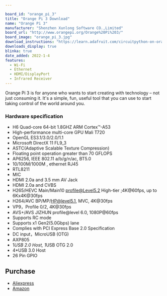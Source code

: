 ```yaml
---

board_id: "orange_pi_3"
title: "Orange Pi 3 Download"
name: "Orange Pi 3"
manufacturer: "Shenzhen Xunlong Software CO.,Limited"
board_url: "http://www.orangepi.org/Orange%20Pi%203/"
board_image: "orange_pi_3.jpg"
download_instructions: "https://learn.adafruit.com/circuitpython-on-orangepi-linux/circuitpython-orangepi"
downloads_display: true
blinka: true
date_added: 2022-1-4
features:
  - Wi-Fi
  - Ethernet
  - HDMI/DisplayPort
  - Infrared Receiver
---
```


Orange Pi 3 is for anyone who wants to start creating with technology – not just consuming it. It's a simple, fun, useful tool that you can use to start taking control of the world around you.

### Hardware specification
- H6 Quad-core 64-bit 1.8GHZ ARM Cortex™-A53
- High-performance multi-core GPU Mali T720
- OpenGL ES3.1/3.0/2.0/1.1
- Microsoft DirectX 11 FL9_3
- ASTC(Adaptive Scalable Texture Compression)
- Floating point operation greater than 70 GFLOPS
- AP6256, IEEE 802.11 a/b/g/n/ac, BT5.0
- 10/100M/1000M , ethernet RJ45
- RTL8211
- MIC
- HDMI 2.0a and 3.5 mm AV Jack
- HDMI 2.0a and CVBS
- H265/HEVC Main/Main10 profile@Level5.2 High-tier ;4K@60fps, up to 6Kx4K@30fps
- H264/AVC BP/MP/HP@level5.1, MVC, 4K@30fps
- VP9，Profile 0/2, 4K@30fps
- AVS+/AVS JIZHUN profile@level 6.0, 1080P@60fps
- Supports RC mode
- Supports x1 Gen2(5.0Gbps) lane
- Complies with PCI Express Base 2.0 Specification
- DC input，MicroUSB (OTG)
- AXP805
- 1*USB 2.0 Host, 1*USB OTG 2.0
- 4*USB 3.0 Host
- 26 Pin GPIO

## Purchase
* [Aliexpress](https://pt.aliexpress.com/item/1005001804159295.html)
* [Amazon](https://amzn.to/3qGAtOM)
